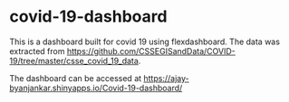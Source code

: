 # covid-19-dashboard

This is a dashboard built for covid 19 using flexdashboard. The data was extracted from https://github.com/CSSEGISandData/COVID-19/tree/master/csse_covid_19_data.

The dashboard can be accessed at  https://ajay-byanjankar.shinyapps.io/Covid-19-dashboard/
